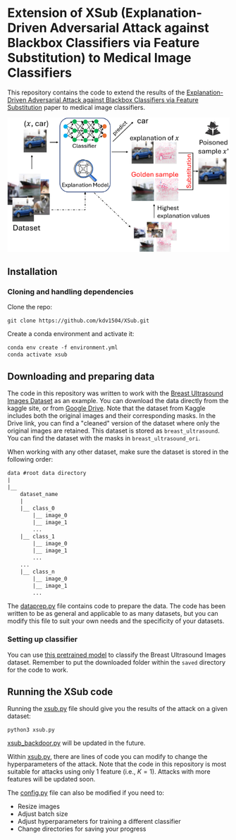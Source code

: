 # Extension of XSub (Explanation-Driven Adversarial Attack against Blackbox Classifiers via Feature Substitution) to Medical Image Classifiers

This repository contains the code to extend the results of the [Explanation-Driven Adversarial Attack against Blackbox Classifiers via Feature Substitution](https://ieeexplore.ieee.org/document/10825935) paper to medical image classifiers. 

![Overview of the attack](framework.png)

## Installation 

### Cloning and handling dependencies 

Clone the repo:

```
git clone https://github.com/kdv1504/XSub.git
```

Create a conda environment and activate it:

```
conda env create -f environment.yml
conda activate xsub
```

## Downloading and preparing data 

The code in this repository was written to work with the [Breast Ultrasound Images Dataset](https://www.kaggle.com/datasets/aryashah2k/breast-ultrasound-images-dataset/data) as an example. You can download the data directly from the kaggle site, or from [Google Drive](https://drive.google.com/drive/folders/1oXBbcrzAxSqokRGvyruX98bcjnlyTmOf?usp=drive_link). Note that the dataset from Kaggle includes both the original images and their corresponding masks. In the Drive link, you can find a "cleaned" version of the dataset where only the original images are retained. This dataset is stored as ```breast_ultrasound```. You can find the dataset with the masks in ```breast_ultrasound_ori```.

When working with any other dataset, make sure the dataset is stored in the following order:
```
data #root data directory
|
|__
    dataset_name
    |
    |__ class_0 
        |__ image_0
        |__ image_1
        ...
    |__ class_1
        |__ image_0
        |__ image_1
        ...
    ...
    |__ class_n
        |__ image_0
        |__ image_1
        ...
```
The [dataprep.py](dataprep.py) file contains code to prepare the data. The code has been written to be as general and applicable to as many datasets, but you can modify this file to suit your own needs and the specificity of your datasets. 

### Setting up classifier
You can use [this pretrained model](https://drive.google.com/drive/folders/1Iq29jV_vktPM2BNEEi98BM7YzOKZSnUE?usp=drive_link) to classify the Breast Ultrasound Images dataset. Remember to put the downloaded folder within the ```saved``` directory for the code to work.  

## Running the XSub code 
Running the [xsub.py](xsub.py) file should give you the results of the attack on a given dataset:
```
python3 xsub.py
```
[xsub_backdoor.py](xsub_backdoor.py) will be updated in the future.

Within [xsub.py](xsub.py), there are lines of code you can modify to change the hyperparameters of the attack. Note that the code in this repository is most suitable for attacks using only 1 feature (i.e., $K=1$). Attacks with more features will be updated soon. 

The [config.py](utils/config.py) file can also be modified if you need to:
- Resize images
- Adjust batch size
- Adjust hyperparameters for training a different classifier
- Change directories for saving your progress



